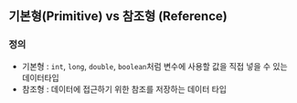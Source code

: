 ## 기본형(Primitive) vs 참조형 (Reference)
### 정의
 - 기본형 : `int`, `long`, `double`, `boolean`처럼 변수에 사용할 값을 직접 넣을 수 있는 데이터타입
 - 참조형 : 데이터에 접근하기 위한 참조를 저장하는 데이터 타입
 